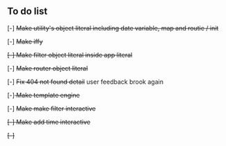 ## To do list

[-] <s>Make utility's object literal including date variable, map and routie / init</s>

[-] <s>Make iffy</s>

<s>[-] <s>Make filter object literal</s> inside app literal
</s>

[-] <s>Make router object literal </s>

[-] <s>Fix 404 not found detail</s> user feedback brook again

[-]<s> Make template engine</s>

[-] <s> Make make filter interactive <s>

[-] Make add time interactive

[-] 
